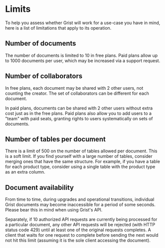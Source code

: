 # Limits

To help you assess whether Grist will work for a use-case you have in
mind, here is a list of limitations that apply to its operation.

## Number of documents

The number of documents is limited to 10 in free plans.
Paid plans allow up to 1000 documents per user, which may
be increased via a support request.

## Number of collaborators

In free plans, each document may be shared with 2 other users,
not counting the creator.  The set of collaborators can be different
for each document.

In paid plans, documents can be shared with 2 other users without
extra cost just as in the free plans.  Paid plans also allow you to
add users to a "team" with paid seats, granting rights to users
systematically on sets of documents.

## Number of tables per document

There is a limit of 500 on the number of tables allowed per document.
This is a soft limit.  If you find yourself with a large number of
tables, consider merging ones that have the same structure.  For
example, if you have a table for each product type, consider using a single
table with the product type as an extra column.

## Document availability

From time to time, during upgrades and operational transitions,
individual Grist documents may become inaccessible for a period of
some seconds.  Please bear this in mind when using Grist's API.

Separately, if 10 authorized API requests are currently being
processed for a particular document, any other API requests will be
rejected (with HTTP status code 429) until at least one of the original requests
completes.  A client that waits for one request to complete
before sending the next would not hit this limit (assuming it is
the sole client accessing the document).
